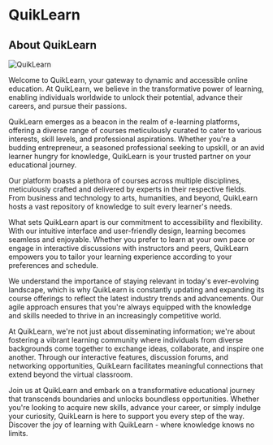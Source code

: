 # QuikLearn

## About QuikLearn

![QuikLearn](https://cdn.discordapp.com/attachments/806169904403185684/1216387881292140644/Frame_72.png?ex=6600347e&is=65edbf7e&hm=e6e0fda2258b6564345e1b6dbc2b4517e72413f55252e46e33e4462b6e3418c0&)

Welcome to QuikLearn, your gateway to dynamic and accessible online education. At QuikLearn, we believe in the transformative power of learning, enabling individuals worldwide to unlock their potential, advance their careers, and pursue their passions.

QuikLearn emerges as a beacon in the realm of e-learning platforms, offering a diverse range of courses meticulously curated to cater to various interests, skill levels, and professional aspirations. Whether you're a budding entrepreneur, a seasoned professional seeking to upskill, or an avid learner hungry for knowledge, QuikLearn is your trusted partner on your educational journey.

Our platform boasts a plethora of courses across multiple disciplines, meticulously crafted and delivered by experts in their respective fields. From business and technology to arts, humanities, and beyond, QuikLearn hosts a vast repository of knowledge to suit every learner's needs.

What sets QuikLearn apart is our commitment to accessibility and flexibility. With our intuitive interface and user-friendly design, learning becomes seamless and enjoyable. Whether you prefer to learn at your own pace or engage in interactive discussions with instructors and peers, QuikLearn empowers you to tailor your learning experience according to your preferences and schedule.

We understand the importance of staying relevant in today's ever-evolving landscape, which is why QuikLearn is constantly updating and expanding its course offerings to reflect the latest industry trends and advancements. Our agile approach ensures that you're always equipped with the knowledge and skills needed to thrive in an increasingly competitive world.

At QuikLearn, we're not just about disseminating information; we're about fostering a vibrant learning community where individuals from diverse backgrounds come together to exchange ideas, collaborate, and inspire one another. Through our interactive features, discussion forums, and networking opportunities, QuikLearn facilitates meaningful connections that extend beyond the virtual classroom.

Join us at QuikLearn and embark on a transformative educational journey that transcends boundaries and unlocks boundless opportunities. Whether you're looking to acquire new skills, advance your career, or simply indulge your curiosity, QuikLearn is here to support you every step of the way. Discover the joy of learning with QuikLearn - where knowledge knows no limits.
